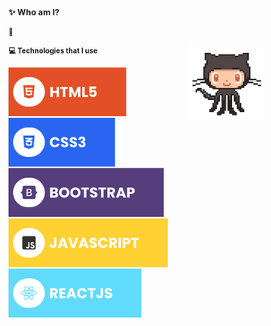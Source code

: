 ### ✨ Who am I?

#### 🔗 
<img align='right' src='assets/octocat-anime.gif' width='150'>

#### 💻 Technologies that I use
![HTML5](./assets/html.svg) ![CSS3](./assets/css.svg) ![Bootstrap](./assets/bootstrap.svg) ![JavaScript](./assets/javascript.svg) ![React](./assets/react.svg)


<!--Here are some ideas to get you started:

- 🔭 I’m currently working on ...
- 🌱 I’m currently learning ...
- 👯 I’m looking to collaborate on ...
- 🤔 I’m looking for help with ...
- 💬 Ask me about ...
- 📫 How to reach me: ...
- 😄 Pronouns: ...
- ⚡ Fun fact: ...
-->
